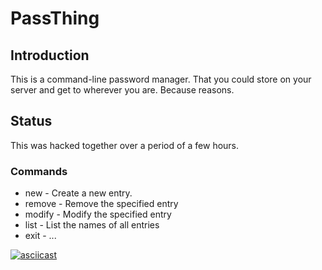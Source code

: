 PassThing
=========

Introduction
------------

This is a command-line password manager. That you could store on your server and get to wherever you are. Because reasons.

Status
------

This was hacked together over a period of a few hours.

### Commands

 * new - Create a new entry.
 * remove - Remove the specified entry
 * modify - Modify the specified entry
 * list - List the names of all entries
 * exit - ...

[![asciicast](https://asciinema.org/a/9bvevukal5e7xb02fwvk4z56y.png)](https://asciinema.org/a/9bvevukal5e7xb02fwvk4z56y) 

